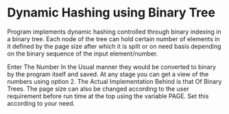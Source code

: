 Dynamic Hashing using Binary Tree
=================================

Program implements dynamic hashing controlled through binary indexing in a binary tree. Each node of the tree can hold certain number of elements in it defined by the page size after which it is split or on need basis depending on the binary sequence of the input element/number. 

Enter The Number In the Usual manner they would be converted to binary by the program itself and saved. At any stage you can get a view of the numbers using option 2. The Actual Implementation Behind is that Of Binary Trees. The page size can also be changed according to the user requirement before run time at the top using the variable PAGE. Set this according to your need.